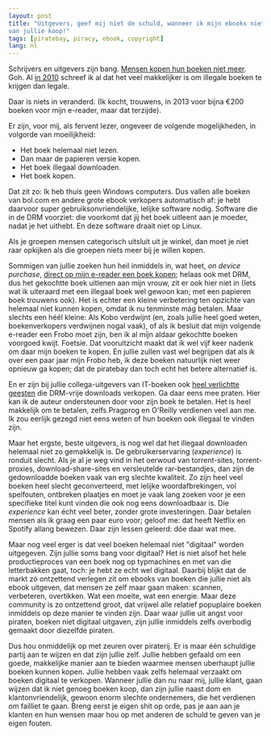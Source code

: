 ```yaml
---
layout: post
title: "Uitgevers, geef mij niet de schuld, wanneer ik mijn ebooks niet
van jullie koop!"
tags: [piratebay, piracy, ebook, copyright]
lang: nl
---
```

Schrijvers en uitgevers zijn bang. [Mensen kopen hun boeken niet meer](http://www.volkskrant.nl/vk/nl/3352/boeken/article/detail/3589862/2014/02/04/90-procent-van-boeken-op-e-readers-gratis-of-illegaal.dhtml). Goh. Al [in 2010](http://berk.es/2010/08/11/uitgevers-maak-van-mij-geen-boekenpiraat/) schreef ik al dat het veel makkelijker is om illegale boeken te krijgen dan legale. 

Daar is niets in veranderd. (Ik kocht, trouwens, in 2013 voor bijna €200 boeken voor mijn e-reader,
maar dat terzijde).

Er zijn, voor mij, als fervent lezer, ongeveer de volgende
mogelijkheden, in volgorde van moeilijkheid:

* Het boek helemaal niet lezen.
* Dan maar de papieren versie kopen.
* Het boek illegaal downloaden.
* Het boek kopen.

Dat zit zo: Ik heb thuis geen Windows
computers. Dus vallen alle boeken van bol.com en
andere grote ebook verkopers automatisch af: je hebt daarvoor super
gebruiksonvriendelijke, lelijke software nodig. Software die in de DRM
voorziet: die voorkomt dat jij het boek uitleent aan je moeder, nadat je het uithebt. En deze software draait niet op Linux.

Als je groepen mensen categorisch uitsluit uit je winkel, dan moet je niet raar
opkijken als die groepen niets meer bij je willen kopen.

Sommigen van jullie zoeken hun heil inmiddels in, wat heet, *on device
purchase*, [direct op mijn
e-reader een boek kopen](http://store.kobobooks.com/en-nl/); helaas ook met DRM, dus het gekochtte boek uitlenen aan mijn
vrouw, zit er ook hier niet in (Iets wat ik uiteraard met een illegaal boek wel gewoon kan; met een papieren boek trouwens ook). Het is echter een kleine verbetering ten opzichte van
helemaal niet kunnen kopen, omdat ik nu
tenminste mág betalen. Maar slechts een héél kleine: Als Kobo verdwijnt
(en, zoals jullie heel goed weten, boekenverkopers verdwijnen nogal
vaak), of als ik besluit dat mijn volgende e-reader een Frobo moet zijn,
ben ik al mijn aldaar gekochtte boeken voorgoed kwijt. Foetsie. Dat
vooruitzicht maakt dat ik wel vijf keer nadenk om daar mijn boeken te
kopen. En jullie zullen vast wel begrijpen dat als ik over een paar jaar
mijn Frobo heb, ik deze boeken natuurlijk niet weer opnieuw ga kopen;
dat de piratebay dan toch echt het betere alternatief is.

En er zijn bij jullie collega-uitgevers van IT-boeken ook [heel verlichtte
geesten](http://pragprog.com/) die DRM-vrije downloads verkopen. Ga daar
eens mee praten. Hier kan ik de auteur ondersteunen door voor zijn boek te betalen. Het is heel makkelijk om te betalen, zelfs.Pragprog en O'Reilly verdienen veel aan me. Ik zou eerlijk gezegd niet eens weten of hun boeken ook illegaal te vinden zijn.

Maar het ergste, beste uitgevers, is nog wel dat het illegaal downloaden
helemaal niet zo gemakkelijk is. De
gebruikerservaring (*experience*) is ronduit slecht. Als je al je weg
vind in het oerwoud van torrent-sites, torrent-proxies,
download-share-sites en versleutelde rar-bestandjes, dan zijn de
gedownloadde boeken
vaak van erg slechte kwaliteit. Zo zijn heel veel
boeken heel slecht geconverteerd, met lelijke woordafbrekingen, vol
spelfouten, ontbreken plaatjes en moet je vaak lang zoeken voor je een
specifieke titel kunt vinden die ook nog eens downloadbaar is. Die
*experience* kan écht veel beter, zonder grote investeringen. Daar
betalen mensen als ik graag een paar euro voor; geloof me: dat heeft
Netflix en Spotify allang bewezen. Daar zijn lessen geleerd: dóe daar
wat mee. 

Maar nog veel erger is dat veel boeken helemaal niet "digitaal" worden
uitgegeven. Zijn jullie soms bang voor digitaal? Het is niet alsof het
hele productieproces van een boek nog op typmachines en met van die
letterbakken gaat, toch: je hebt ze echt wel digitaal.
Daarbij blijkt dat de markt zó ontzettend verlegen zit om ebooks van
boeken die jullie niet als ebook uitgeven, dat mensen ze zelf maar gaan
maken: scannen, verbeteren, overtikken. Wat een moeite, wat een energie.
Maar deze community is zo ontzettend groot, dat vrijwel alle relatief
popuplaire boeken inmiddels op deze manier te vinden zijn. 
Daar waar jullie uit angst voor piraten, boeken niet digitaal uitgaven,
zijn jullie inmiddels zelfs overbodig gemaakt door diezelfde piraten.

Dus hou onmiddelijk op met zeuren over piraterij. Er is maar één
schuldige partij aan te wijzen en dat zijn jullie zelf. Jullie hebben
gefaald om een goede, makkelijke manier aan te bieden waarmee mensen
uberhaupt jullie boeken kunnen kopen. Jullie hebben vaak zelfs helemaal
verzaakt om boeken digitaal te verkopen. Wanneer jullie dan nu naar mij,
jullie klant, gaan wijzen dat ik niet genoeg boeken koop, dan zijn
jullie naast dom en klantonvriendelijk, gewoon enorm slechte
ondernemers, die het verdienen om failliet te gaan. Breng eerst je eigen
shit op orde, pas je aan aan je klanten en hun wensen maar hou op met
anderen de schuld te geven van je eigen fouten.
